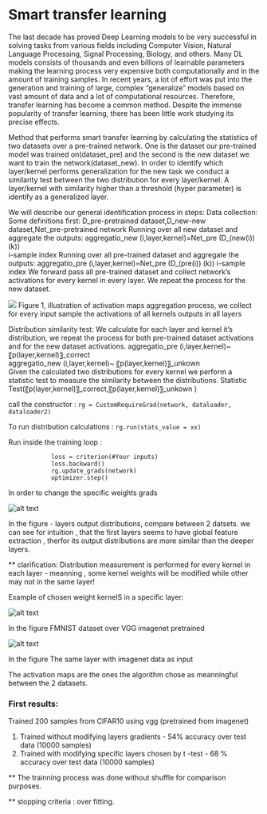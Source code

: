# Smart transfer learning
The last decade has proved Deep Learning models to be very successful in solving tasks from various fields including Computer Vision, Natural Language Processing, Signal Processing, Biology, and others. Many DL models consists of thousands and even billions of learnable parameters making the learning process very expensive both computationally and in the amount of training samples. In recent years, a lot of effort was put into the generation and training of large, complex “generalize” models based on vast amount of data and a lot of computational resources.
Therefore, transfer learning has become a common method.
Despite the immense popularity of transfer learning, there has been little work studying its precise effects.

Method that performs smart transfer learning by calculating the statistics of two datasets over a pre-trained network. One is the dataset our pre-trained model was trained on(dataset_pre) and the second is the new dataset we want to train the network(dataset_new). 
In order to identify which layer/kernel performs generalization for the new task we conduct a similarity test between the two distribution for every layer/kernel. A layer/kernel with similarity higher than a threshold (hyper parameter) is identify as a generalized layer.


We will describe our general identification process in steps:
	Data collection:
Some definitions first: 
D_pre-pretrained dataset,D_new-new dataset,Net_pre-pretrained network
	Running over all new dataset and aggregate the outputs: 
aggregatio_new (i,layer,kernel)=Net_pre (D_(new(i)) (k))  
i-sample index
	Running over all pre-trained dataset and aggregate the outputs: 
 aggregatio_pre (i,layer,kernel)=Net_pre (D_(pre(i)) (k))
i-sample index
We forward pass all pre-trained dataset and collect network’s activations for every kernel in every layer. We repeat the process for the new dataset.

![](https://github.com/YuvalBecker/Statistics-pretrained/blob/main/statistics.png)
Figure 1, illustration of activation maps aggregation process, we collect for every input sample the activations of all kernels outputs in all layers


Distribution similarity test: 
We calculate for each layer and kernel it’s distribution, we repeat the process for both pre-trained dataset activations and for the new dataset activations.
aggregatio_pre (i,layer,kernel)~ 〖p(layer,kernel)〗_correct  
aggregatio_new (i,layer,kernel)~ 〖p(layer,kernel)〗_unkown  
Given the calculated two distributions for every kernel we perform a statistic test to measure the similarity between the distributions.
Statistic Test(〖p(layer,kernel)〗_correct,〖p(layer,kernel)〗_unkown ) 




call the constructor : `rg = CustomRequireGrad(network, dataloader, dataloader2)`

To run distribution calculations : `rg.run(stats_value = xx)`

Run inside the training loop : 
```
            loss = criterion(#Your inputs) 
            loss.backward()
            rg.update_grads(network)
            optimizer.step()
``` 
            
In order to change the specific weights grads
  

![alt text](https://github.com/YuvalBecker/Statistics-pretrained/blob/main/stats_kernels.png)


In the figure - layers output distributions, compare between 2 datsets. we can see for intuition , that the first layers seems to have global feature extraction , therfor its output
distributions are more similar than the deeper layers. 

** clarification: Distribution measurement is performed for every kernel in each layer - meanning , some kernel weights will 
be modified while other may not in the same layer!

Example of chosen weight kernelS in a specific layer:

![alt text](https://github.com/YuvalBecker/Statistics-pretrained/blob/main/data/save_activations/features.9_new.jpg)

In the figure FMNIST dataset over VGG imagenet pretrained

![alt text](https://github.com/YuvalBecker/Statistics-pretrained/blob/main/data/save_activations/features.9_pre.jpg)

In the figure The same layer with imagenet data as input


The activation maps are the ones the algorithm chose as meanningful between the 2 datasets. 

### First results:
Trained 200 samples from CIFAR10 using vgg (pretrained from imagenet) 
1. Trained without modifying layers gradients - 54% accuracy over test data (10000 samples) 
2. Trained with modifying specific layers chosen by t -test - 68 % accuracy over test data (10000 samples)

** The trainning process was done without shuffle for comparison purposes. 

** stopping criteria : over fitting.
 
 
